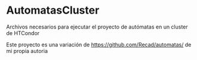 # AutomatasCluster
Archivos necesarios para ejecutar el proyecto de autómatas en un cluster de HTCondor

Este proyecto es una variación de https://github.com/Recad/automatas/  de mi propia autoria 
